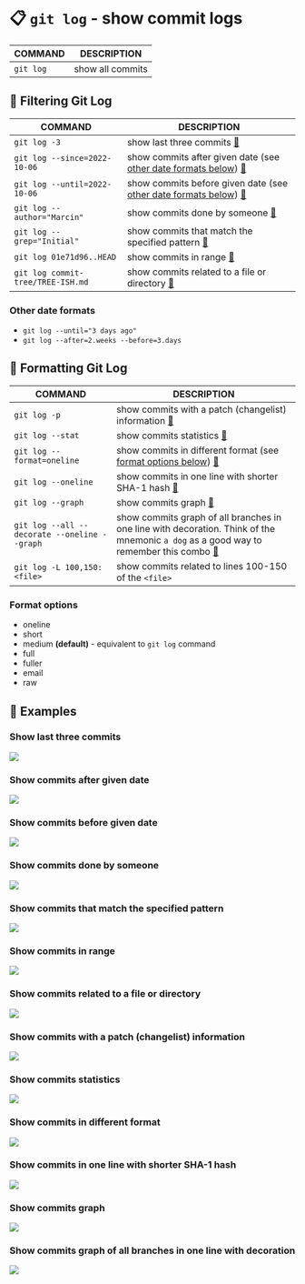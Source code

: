 # 📋 `git log` - show commit logs

| COMMAND   | DESCRIPTION      |
| --------- | ---------------- |
| `git log` | show all commits |

## 📌 Filtering Git Log

| COMMAND                           | DESCRIPTION                                                                                                               |
| --------------------------------- | ------------------------------------------------------------------------------------------------------------------------- |
| `git log -3`                      | show last three commits [🔗](#show-last-three-commits)                                                                     |
| `git log --since=2022-10-06`      | show commits after given date (see [other date formats below](#other-date-formats)) [🔗](#show-commits-after-given-date)   |
| `git log --until=2022-10-06`      | show commits before given date (see [other date formats below](#other-date-formats)) [🔗](#show-commits-before-given-date) |
| `git log --author="Marcin"`       | show commits done by someone [🔗](#show-commits-done-by-someone)                                                           |
| `git log --grep="Initial"`        | show commits that match the specified pattern [🔗](#show-commits-that-match-the-specified-pattern)                         |
| `git log 01e71d96..HEAD`          | show commits in range [🔗](#show-commits-in-range)                                                                         |
| `git log commit-tree/TREE-ISH.md` | show commits related to a file or directory [🔗](#show-commits-related-to-a-file-or-directory)                             |

### Other date formats

- `git log --until="3 days ago"`
- `git log --after=2.weeks --before=3.days`

## 📌 Formatting Git Log

| COMMAND                                      | DESCRIPTION                                                                                                                                                                                             |
| -------------------------------------------- | ------------------------------------------------------------------------------------------------------------------------------------------------------------------------------------------------------- |
| `git log -p`                                 | show commits with a patch (changelist) information [🔗](#show-commits-with-a-patch-changelist-information)                                                                                               |
| `git log --stat`                             | show commits statistics [🔗](#show-commits-statistics)                                                                                                                                                   |
| `git log --format=oneline`                   | show commits in different format (see [format options below](#format-options)) [🔗](#show-commits-in-different-format)                                                                                   |
| `git log --oneline`                          | show commits in one line with shorter SHA-1 hash [🔗](#show-commits-in-one-line-with-shorter-sha-1-hash)                                                                                                 |
| `git log --graph`                            | show commits graph [🔗](#show-commits-graph)                                                                                                                                                             |
| `git log --all --decorate --oneline --graph` | show commits graph of all branches in one line with decoration. Think of the mnemonic `a dog` as a good way to remember this combo [🔗](#show-commits-graph-of-all-branches-in-one-line-with-decoration) |
| `git log -L 100,150:<file>`                  | show commits related to lines 100-150 of the `<file>`                                                                                                                                                   |

### Format options

- oneline
- short
- medium **(default)** - equivalent to `git log` command
- full
- fuller
- email
- raw

## 📌 Examples

### Show last three commits

![](images/git-log-number.png)

### Show commits after given date

![](images/git-log-since.png)

### Show commits before given date

![](images/git-log-until.png)

### Show commits done by someone

![](images/git-log-author.png)

### Show commits that match the specified pattern

![](images/git-log-grep.png)

### Show commits in range

![](images/git-log-range.png)

### Show commits related to a file or directory

![](images/git-log-file.png)

### Show commits with a patch (changelist) information

![](images/git-log-patch.png)

### Show commits statistics

![](images/git-log-stat.png)

### Show commits in different format

![](images/git-log-format.png)

### Show commits in one line with shorter SHA-1 hash

![](images/git-log-oneline.png)

### Show commits graph

![](images/git-log-graph.png)

### Show commits graph of all branches in one line with decoration

![](images/git-log-a-dog.png)
